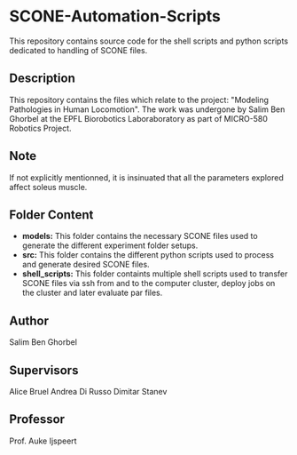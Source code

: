 # SCONE-Automation-Scripts
This repository contains source code for the shell scripts and python scripts dedicated to handling of SCONE files.
## Description
This repository contains the files which relate to the project: "Modeling Pathologies in Human Locomotion". The work was undergone by Salim Ben Ghorbel at the EPFL Biorobotics Laboraboratory as part of MICRO-580 Robotics Project.

## Note
If not explicitly mentionned, it is insinuated that all the parameters explored affect soleus muscle.

## Folder Content
+ **models:** This folder contains the necessary SCONE files used to generate the different experiment folder setups.
+ **src:** This folder contains the different python scripts used to process and generate desired SCONE files.
+ **shell_scripts:** This folder containts multiple shell scripts used to transfer SCONE files via ssh from and to the computer cluster, deploy jobs on the cluster and later evaluate par files.

## Author
Salim Ben Ghorbel

## Supervisors
Alice Bruel
Andrea Di Russo
Dimitar Stanev

## Professor
Prof. Auke Ijspeert

